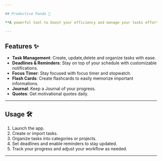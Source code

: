 ```yaml
---

## Productive Panda 🚀  

**A powerful tool to boost your efficiency and manage your tasks effortlessly. Whether you need to track deadlines, organize priorities, or optimize your workflow, this app is your ultimate productivity companion.**

---
```


## Features ✨  

- **Task Management**: Create, update,delete and organize tasks with ease.  
- **Deadlines & Reminders**: Stay on top of your schedule with customizable notifications.  
- **Focus Timer**: Stay focused with focus timer and stopwatch.  
- **Flash Cards**: Create flashcards to easily memorize important informations.
- **Journal**: Keep a Journal of your progress.
- **Quotes**: Get motivational quotes daily.

---

## Usage 🛠️  

1. Launch the app.  
2. Create or import tasks.  
3. Organize tasks into categories or projects.  
4. Set deadlines and enable reminders to stay updated.  
5. Track your progress and adjust your workflow as needed.  

---
